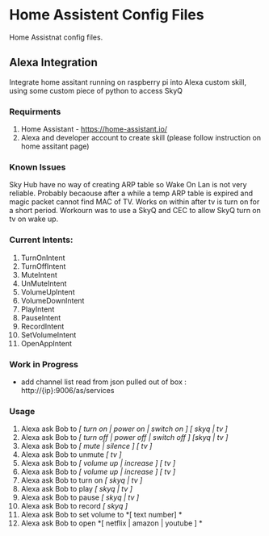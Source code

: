 # Home Assistent Config Files

Home Assistnat config files.

## Alexa Integration

Integrate home assitant running on raspberry pi into Alexa custom skill, using some custom piece of python to access SkyQ

### Requirments

1. Home Assistant - https://home-assistant.io/
2. Alexa and developer account to create skill (please follow instruction on home assitant page)

### Known Issues

Sky Hub have no way of creating ARP table so Wake On Lan is not very reliable.
Probably becaouse after a while a temp ARP table is expired and magic packet cannot find MAC of TV.
Works on within after tv is turn on for a short period.
Workourn was to use a SkyQ and CEC to allow SkyQ turn on tv on wake up.

### Current Intents:

 1. TurnOnIntent
 2. TurnOffIntent
 3. MuteIntent
 4. UnMuteIntent
 5. VolumeUpIntent
 6. VolumeDownIntent
 7. PlayIntent
 8. PauseIntent
 9. RecordIntent
 10. SetVolumeIntent
 11. OpenAppIntent
 
### Work in Progress
- add channel list read from json pulled out of box : http://{ip}:9006/as/services
 
 
 ### Usage
 1. Alexa ask Bob to *[ turn on | power on | switch on ]* *[ skyq | tv ]*
 2. Alexa ask Bob to *[ turn off | power off | switch off ]* *[skyq | tv ]*
 3. Alexa ask Bob to *[ mute | silence ]* *[ tv ]*
 4. Alexa ask Bob to unmute *[ tv ]*
 5. Alexa ask Bob to *[ volume up | increase ]*  *[ tv ]*
 6. Alexa ask Bob to *[ volume up | increase ]*  *[ tv ]*
 7. Alexa ask Bob to turn on *[ skyq | tv ]*
 8. Alexa ask Bob to play *[ skyq | tv ]*
 9. Alexa ask Bob to pause *[ skyq | tv ]*
 10. Alexa ask Bob to record *[ skyq ]*
 11. Alexa ask Bob to set volume to *[ text number] * 
 12. Alexa ask Bob to open *[ netflix | amazon | youtube ] *

 
 
 
 
 
